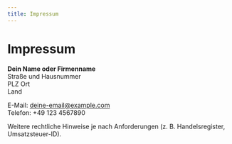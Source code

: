 ```yaml
---
title: Impressum
---
```


# Impressum

**Dein Name oder Firmenname**  
Straße und Hausnummer  
PLZ Ort  
Land  

E-Mail: deine-email@example.com  
Telefon: +49 123 4567890  

Weitere rechtliche Hinweise je nach Anforderungen (z. B. Handelsregister, Umsatzsteuer-ID).
